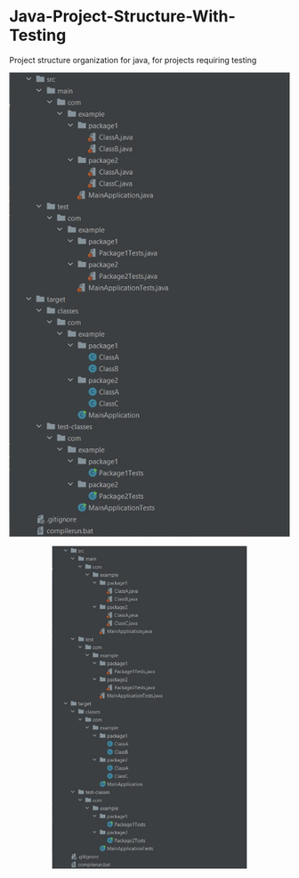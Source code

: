 # Java-Project-Structure-With-Testing
Project structure organization for java, for projects requiring testing


![Project Structure](https://github.com/Chahat08/Java-Project-Structure-With-Testing/blob/main/project_structure.jpg)

<p align="center">
  <img src="https://github.com/Chahat08/Java-Project-Structure-With-Testing/blob/main/project_structure.jpg" width="350" title="hover text">
</p>
